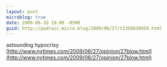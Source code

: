 ```yaml
---
layout: post
microblog: true
date: 2009-06-26 19:00 -0500
guid: http://padraic.micro.blog/2009/06/27/t2358630959.html
---
```

astounding hypocrisy [http://www.nytimes.com/2009/06/27/opinion/27blow.html](http://www.nytimes.com/2009/06/27/opinion/27blow.html)
